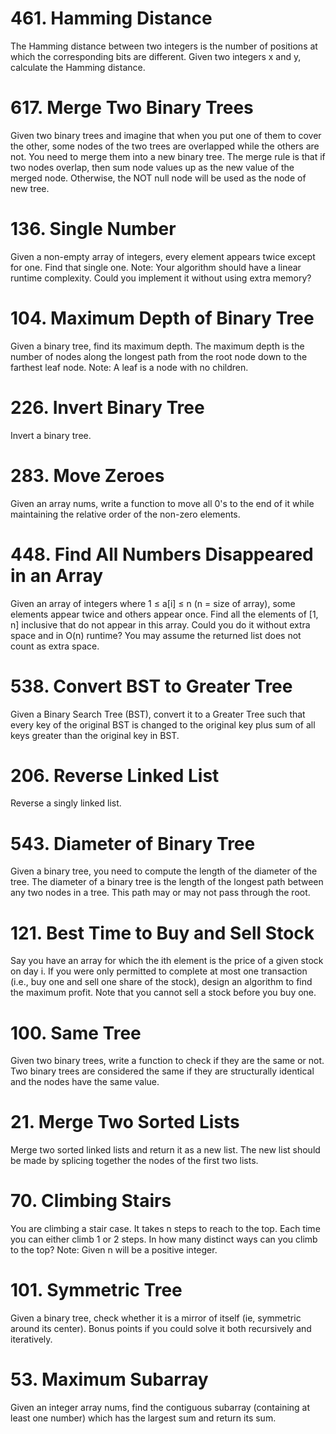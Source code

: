 ﻿# 461. Hamming Distance
The Hamming distance between two integers is the number of positions at which the corresponding bits are different.
Given two integers x and y, calculate the Hamming distance.
# 617. Merge Two Binary Trees
Given two binary trees and imagine that when you put one of them to cover the other, some nodes of the two trees are overlapped while the others are not.
You need to merge them into a new binary tree. The merge rule is that if two nodes overlap, then sum node values up as the new value of the merged node. Otherwise, the NOT null node will be used as the node of new tree.
# 136. Single Number
Given a non-empty array of integers, every element appears twice except for one. Find that single one.
Note:
Your algorithm should have a linear runtime complexity. Could you implement it without using extra memory?
# 104. Maximum Depth of Binary Tree
Given a binary tree, find its maximum depth.
The maximum depth is the number of nodes along the longest path from the root node down to the farthest leaf node.
Note: A leaf is a node with no children.
# 226. Invert Binary Tree
Invert a binary tree.
# 283. Move Zeroes
Given an array nums, write a function to move all 0's to the end of it while maintaining the relative order of the non-zero elements.
# 448. Find All Numbers Disappeared in an Array
Given an array of integers where 1 ≤ a[i] ≤ n (n = size of array), some elements appear twice and others appear once.
Find all the elements of [1, n] inclusive that do not appear in this array.
Could you do it without extra space and in O(n) runtime? You may assume the returned list does not count as extra space.
# 538. Convert BST to Greater Tree
Given a Binary Search Tree (BST), convert it to a Greater Tree such that every key of the original BST is changed to the original key plus sum of all keys greater than the original key in BST.
# 206. Reverse Linked List
Reverse a singly linked list.
# 543. Diameter of Binary Tree
Given a binary tree, you need to compute the length of the diameter of the tree. The diameter of a binary tree is the length of the longest path between any two nodes in a tree. This path may or may not pass through the root.
# 121. Best Time to Buy and Sell Stock
Say you have an array for which the ith element is the price of a given stock on day i.
If you were only permitted to complete at most one transaction (i.e., buy one and sell one share of the stock), design an algorithm to find the maximum profit.
Note that you cannot sell a stock before you buy one.
# 100. Same Tree
Given two binary trees, write a function to check if they are the same or not.
Two binary trees are considered the same if they are structurally identical and the nodes have the same value.
# 21. Merge Two Sorted Lists
Merge two sorted linked lists and return it as a new list. The new list should be made by splicing together the nodes of the first two lists.
# 70. Climbing Stairs
You are climbing a stair case. It takes n steps to reach to the top.
Each time you can either climb 1 or 2 steps. In how many distinct ways can you climb to the top?
Note: Given n will be a positive integer.
# 101. Symmetric Tree
Given a binary tree, check whether it is a mirror of itself (ie, symmetric around its center).
Bonus points if you could solve it both recursively and iteratively.
# 53. Maximum Subarray
Given an integer array nums, find the contiguous subarray (containing at least one number) which has the largest sum and return its sum.